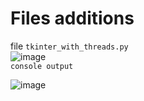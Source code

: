 # Files additions  
file  `tkinter_with_threads.py`  
![image](https://user-images.githubusercontent.com/40640833/197176038-7d18787b-65c0-4ed4-94a3-40dbfd0df1d2.png)   
`console output`   
  
![image](https://user-images.githubusercontent.com/40640833/197176369-a9e2a8d3-1cc9-476c-8a24-9920733c7286.png)
